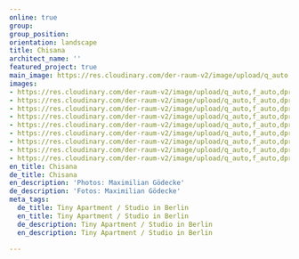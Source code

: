 ```yaml
---
online: true
group: 
group_position: 
orientation: landscape
title: Chisana
architect_name: ''
featured_project: true
main_image: https://res.cloudinary.com/der-raum-v2/image/upload/q_auto,f_auto,dpr_auto/v1626099034/Privatwohnung_Wohnbereich_Kuechenblock_Yogabereich_Sitzecke_pwtp0f.jpg
images:
- https://res.cloudinary.com/der-raum-v2/image/upload/q_auto,f_auto,dpr_auto/v1626099034/Privatwohnung_Wohnbereich_Kuechenblock_Yogabereich_Sitzecke_pwtp0f.jpg
- https://res.cloudinary.com/der-raum-v2/image/upload/q_auto,f_auto,dpr_auto/v1626099035/Kueche-nach-mass-Einbauschrank-Yogabereich-Living_dwkbjz.jpg
- https://res.cloudinary.com/der-raum-v2/image/upload/q_auto,f_auto,dpr_auto/v1626099035/Privatwohnung_Wohnbereich_Yogabereich_Wiener-Geflecht_Rattangeflecht_aufgezogene-Tapete_vd0hpd.jpg
- https://res.cloudinary.com/der-raum-v2/image/upload/q_auto,f_auto,dpr_auto/v1626099035/Privatwohnung_Wohnbereich_Kueche-nach-mass-Schreiner-Tischler_cacb1g.jpg
- https://res.cloudinary.com/der-raum-v2/image/upload/q_auto,f_auto,dpr_auto/v1626099036/Einbauschrank-tiny-appartment-gruen-rattan_lmq9dw.jpg
- https://res.cloudinary.com/der-raum-v2/image/upload/q_auto,f_auto,dpr_auto/v1626099006/Schlafbereich-Rattangeflecht-Einbauschrank-Raumhoch-nach-mass_p7wdo0.jpg
- https://res.cloudinary.com/der-raum-v2/image/upload/q_auto,f_auto,dpr_auto/v1626099035/Einbauschrank-Rattangeflecht_lackiert-Detail_atrzhp.jpg
- https://res.cloudinary.com/der-raum-v2/image/upload/q_auto,f_auto,dpr_auto/v1626099018/Einbauschrank-flur-schrank-weiss-lackiert_etk2wo.jpg
- https://res.cloudinary.com/der-raum-v2/image/upload/q_auto,f_auto,dpr_auto/v1626099080/Privatwohnung_Flurbereich-Garderobe-Sitzpolster-lackiert_gzg5jf.jpg
en_title: Chisana
de_title: Chisana
en_description: 'Photos: Maximilian Gödecke'
de_description: 'Fotos: Maximilian Gödecke'
meta_tags:
  de_title: Tiny Apartment / Studio in Berlin
  en_title: Tiny Apartment / Studio in Berlin
  de_description: Tiny Apartment / Studio in Berlin
  en_description: Tiny Apartment / Studio in Berlin

---
```

